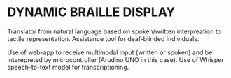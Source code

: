 # DYNAMIC BRAILLE DISPLAY

Translator from natural language based on spoken/written interpreation to tactile representation. Assistance tool for deaf-blinded individuals.

Use of web-app to receive multimodal input (written or spoken) and be interepreted by microcontroller (Arudino UNO in this case). Use of Whisper speech-to-text model for transcriptioning.

